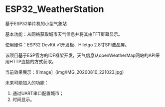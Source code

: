 # ESP32_WeatherStation
基于ESP32单片机的小型气象站

基本功能：从网络获取城市天气信息并将其由TFT屏幕显示。

使用硬件：ESP32 DevKit v1开发板、Hiletgo 2.8寸SPI液晶屏。

该项目基于ESP官方的IDF框架开发，天气信息从openWeatherMap网站的API采用HTTP连接的方式获取。

当前效果展示：![image]（img/IMG_20200810_221023.jpg）

未来可能加入的功能：
  1. 通过UART串口配置城市；
  2. 时间显示。

